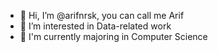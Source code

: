 - 👋 Hi, I’m @arifnrsk, you can call me Arif
- 👀 I’m interested in Data-related work
- 🌱 I'm currently majoring in Computer Science

<!---
arifnrsk/arifnrsk is a ✨ special ✨ repository because its `README.md` (this file) appears on your GitHub profile.
You can click the Preview link to take a look at your changes.
--->
